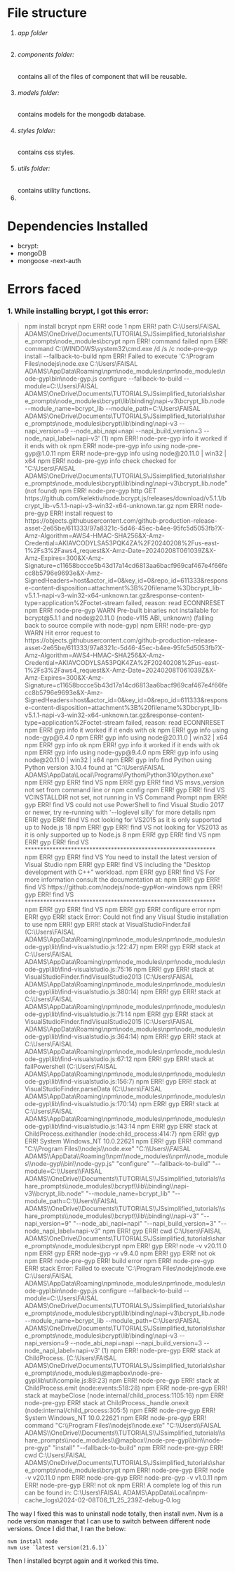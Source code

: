 # File structure

1. ###### app folder
2. ###### components folder:
   contains all of the files of component that will be reusable.
3. ###### models folder:
   contains models for the mongodb database.
4. ###### styles folder:
   contains css styles.
5. ###### utils folder:
   contains utility functions.
6.

# Dependencies Installed

- bcrypt:
- mongoDB
- mongoose
  -next-auth

# Errors faced

### 1. While installing bcrypt, I got this error:

<blockquote>
npm install bcrypt
npm ERR! code 1
npm ERR! path C:\Users\FAISAL ADAMS\OneDrive\Documents\TUTORIALS\JSsimplified_tutorials\share_prompts\node_modules\bcrypt
npm ERR! command failed
npm ERR! command C:\WINDOWS\system32\cmd.exe /d /s /c node-pre-gyp install --fallback-to-build
npm ERR! Failed to execute 'C:\Program Files\nodejs\node.exe C:\Users\FAISAL ADAMS\AppData\Roaming\npm\node_modules\npm\node_modules\node-gyp\bin\node-gyp.js configure --fallback-to-build --module=C:\Users\FAISAL ADAMS\OneDrive\Documents\TUTORIALS\JSsimplified_tutorials\share_prompts\node_modules\bcrypt\lib\binding\napi-v3\bcrypt_lib.node --module_name=bcrypt_lib --module_path=C:\Users\FAISAL ADAMS\OneDrive\Documents\TUTORIALS\JSsimplified_tutorials\share_prompts\node_modules\bcrypt\lib\binding\napi-v3 --napi_version=9 --node_abi_napi=napi --napi_build_version=3 --node_napi_label=napi-v3' (1)
npm ERR! node-pre-gyp info it worked if it ends with ok
npm ERR! node-pre-gyp info using node-pre-gyp@1.0.11
npm ERR! node-pre-gyp info using node@20.11.0 | win32 | x64
npm ERR! node-pre-gyp info check checked for "C:\Users\FAISAL ADAMS\OneDrive\Documents\TUTORIALS\JSsimplified_tutorials\share_prompts\node_modules\bcrypt\lib\binding\napi-v3\bcrypt_lib.node" (not found)
npm ERR! node-pre-gyp http GET https://github.com/kelektiv/node.bcrypt.js/releases/download/v5.1.1/bcrypt_lib-v5.1.1-napi-v3-win32-x64-unknown.tar.gz
npm ERR! node-pre-gyp ERR! install request to https://objects.githubusercontent.com/github-production-release-asset-2e65be/611333/97a8321c-5d46-45ec-b4ee-95fc5d5053fb?X-Amz-Algorithm=AWS4-HMAC-SHA256&X-Amz-Credential=AKIAVCODYLSA53PQK4ZA%2F20240208%2Fus-east-1%2Fs3%2Faws4_request&X-Amz-Date=20240208T061039Z&X-Amz-Expires=300&X-Amz-Signature=c11658bccce5b43d17a14cd6813aa6bacf969caf467e4f66fecc8b5796e9693e&X-Amz-SignedHeaders=host&actor_id=0&key_id=0&repo_id=611333&response-content-disposition=attachment%3B%20filename%3Dbcrypt_lib-v5.1.1-napi-v3-win32-x64-unknown.tar.gz&response-content-type=application%2Foctet-stream failed, reason: read ECONNRESET
npm ERR! node-pre-gyp WARN Pre-built binaries not installable for bcrypt@5.1.1 and node@20.11.0 (node-v115 ABI, unknown) (falling back to source compile with node-gyp)
npm ERR! node-pre-gyp WARN Hit error request to https://objects.githubusercontent.com/github-production-release-asset-2e65be/611333/97a8321c-5d46-45ec-b4ee-95fc5d5053fb?X-Amz-Algorithm=AWS4-HMAC-SHA256&X-Amz-Credential=AKIAVCODYLSA53PQK4ZA%2F20240208%2Fus-east-1%2Fs3%2Faws4_request&X-Amz-Date=20240208T061039Z&X-Amz-Expires=300&X-Amz-Signature=c11658bccce5b43d17a14cd6813aa6bacf969caf467e4f66fecc8b5796e9693e&X-Amz-SignedHeaders=host&actor_id=0&key_id=0&repo_id=611333&response-content-disposition=attachment%3B%20filename%3Dbcrypt_lib-v5.1.1-napi-v3-win32-x64-unknown.tar.gz&response-content-type=application%2Foctet-stream failed, reason: read ECONNRESET
npm ERR! gyp info it worked if it ends with ok
npm ERR! gyp info using node-gyp@9.4.0
npm ERR! gyp info using node@20.11.0 | win32 | x64
npm ERR! gyp info ok
npm ERR! gyp info it worked if it ends with ok
npm ERR! gyp info using node-gyp@9.4.0
npm ERR! gyp info using node@20.11.0 | win32 | x64
npm ERR! gyp info find Python using Python version 3.10.4 found at "C:\Users\FAISAL ADAMS\AppData\Local\Programs\Python\Python310\python.exe"
npm ERR! gyp ERR! find VS
npm ERR! gyp ERR! find VS msvs_version not set from command line or npm config
npm ERR! gyp ERR! find VS VCINSTALLDIR not set, not running in VS Command Prompt
npm ERR! gyp ERR! find VS could not use PowerShell to find Visual Studio 2017 or newer, try re-running with '--loglevel silly' for more details
npm ERR! gyp ERR! find VS not looking for VS2015 as it is only supported up to Node.js 18
npm ERR! gyp ERR! find VS not looking for VS2013 as it is only supported up to Node.js 8
npm ERR! gyp ERR! find VS
npm ERR! gyp ERR! find VS **************************************************************
npm ERR! gyp ERR! find VS You need to install the latest version of Visual Studio
npm ERR! gyp ERR! find VS including the "Desktop development with C++" workload.
npm ERR! gyp ERR! find VS For more information consult the documentation at:
npm ERR! gyp ERR! find VS https://github.com/nodejs/node-gyp#on-windows
npm ERR! gyp ERR! find VS **************************************************************
npm ERR! gyp ERR! find VS
npm ERR! gyp ERR! configure error
npm ERR! gyp ERR! stack Error: Could not find any Visual Studio installation to use
npm ERR! gyp ERR! stack     at VisualStudioFinder.fail (C:\Users\FAISAL ADAMS\AppData\Roaming\npm\node_modules\npm\node_modules\node-gyp\lib\find-visualstudio.js:122:47)
npm ERR! gyp ERR! stack     at C:\Users\FAISAL ADAMS\AppData\Roaming\npm\node_modules\npm\node_modules\node-gyp\lib\find-visualstudio.js:75:16
npm ERR! gyp ERR! stack     at VisualStudioFinder.findVisualStudio2013 (C:\Users\FAISAL ADAMS\AppData\Roaming\npm\node_modules\npm\node_modules\node-gyp\lib\find-visualstudio.js:380:14)
npm ERR! gyp ERR! stack     at C:\Users\FAISAL ADAMS\AppData\Roaming\npm\node_modules\npm\node_modules\node-gyp\lib\find-visualstudio.js:71:14
npm ERR! gyp ERR! stack     at VisualStudioFinder.findVisualStudio2015 (C:\Users\FAISAL ADAMS\AppData\Roaming\npm\node_modules\npm\node_modules\node-gyp\lib\find-visualstudio.js:364:14)
npm ERR! gyp ERR! stack     at C:\Users\FAISAL ADAMS\AppData\Roaming\npm\node_modules\npm\node_modules\node-gyp\lib\find-visualstudio.js:67:12
npm ERR! gyp ERR! stack     at failPowershell (C:\Users\FAISAL ADAMS\AppData\Roaming\npm\node_modules\npm\node_modules\node-gyp\lib\find-visualstudio.js:156:7)
npm ERR! gyp ERR! stack     at VisualStudioFinder.parseData (C:\Users\FAISAL ADAMS\AppData\Roaming\npm\node_modules\npm\node_modules\node-gyp\lib\find-visualstudio.js:170:14)
npm ERR! gyp ERR! stack     at C:\Users\FAISAL ADAMS\AppData\Roaming\npm\node_modules\npm\node_modules\node-gyp\lib\find-visualstudio.js:143:14
npm ERR! gyp ERR! stack     at ChildProcess.exithandler (node:child_process:414:7)
npm ERR! gyp ERR! System Windows_NT 10.0.22621
npm ERR! gyp ERR! command "C:\\Program Files\\nodejs\\node.exe" "C:\\Users\\FAISAL ADAMS\\AppData\\Roaming\\npm\\node_modules\\npm\\node_modules\\node-gyp\\bin\\node-gyp.js" "configure" "--fallback-to-build" "--module=C:\\Users\\FAISAL ADAMS\\OneDrive\\Documents\\TUTORIALS\\JSsimplified_tutorials\\share_prompts\\node_modules\\bcrypt\\lib\\binding\\napi-v3\\bcrypt_lib.node" "--module_name=bcrypt_lib" "--module_path=C:\\Users\\FAISAL ADAMS\\OneDrive\\Documents\\TUTORIALS\\JSsimplified_tutorials\\share_prompts\\node_modules\\bcrypt\\lib\\binding\\napi-v3" "--napi_version=9" "--node_abi_napi=napi" "--napi_build_version=3" "--node_napi_label=napi-v3"
npm ERR! gyp ERR! cwd C:\Users\FAISAL ADAMS\OneDrive\Documents\TUTORIALS\JSsimplified_tutorials\share_prompts\node_modules\bcrypt
npm ERR! gyp ERR! node -v v20.11.0
npm ERR! gyp ERR! node-gyp -v v9.4.0
npm ERR! gyp ERR! not ok
npm ERR! node-pre-gyp ERR! build error
npm ERR! node-pre-gyp ERR! stack Error: Failed to execute 'C:\Program Files\nodejs\node.exe C:\Users\FAISAL ADAMS\AppData\Roaming\npm\node_modules\npm\node_modules\node-gyp\bin\node-gyp.js configure --fallback-to-build --module=C:\Users\FAISAL ADAMS\OneDrive\Documents\TUTORIALS\JSsimplified_tutorials\share_prompts\node_modules\bcrypt\lib\binding\napi-v3\bcrypt_lib.node --module_name=bcrypt_lib --module_path=C:\Users\FAISAL ADAMS\OneDrive\Documents\TUTORIALS\JSsimplified_tutorials\share_prompts\node_modules\bcrypt\lib\binding\napi-v3 --napi_version=9 --node_abi_napi=napi --napi_build_version=3 --node_napi_label=napi-v3' (1)
npm ERR! node-pre-gyp ERR! stack     at ChildProcess.<anonymous> (C:\Users\FAISAL ADAMS\OneDrive\Documents\TUTORIALS\JSsimplified_tutorials\share_prompts\node_modules\@mapbox\node-pre-gyp\lib\util\compile.js:89:23)
npm ERR! node-pre-gyp ERR! stack     at ChildProcess.emit (node:events:518:28)
npm ERR! node-pre-gyp ERR! stack     at maybeClose (node:internal/child_process:1105:16)
npm ERR! node-pre-gyp ERR! stack     at ChildProcess._handle.onexit (node:internal/child_process:305:5)
npm ERR! node-pre-gyp ERR! System Windows_NT 10.0.22621
npm ERR! node-pre-gyp ERR! command "C:\\Program Files\\nodejs\\node.exe" "C:\\Users\\FAISAL ADAMS\\OneDrive\\Documents\\TUTORIALS\\JSsimplified_tutorials\\share_prompts\\node_modules\\@mapbox\\node-pre-gyp\\bin\\node-pre-gyp" "install" "--fallback-to-build"
npm ERR! node-pre-gyp ERR! cwd C:\Users\FAISAL ADAMS\OneDrive\Documents\TUTORIALS\JSsimplified_tutorials\share_prompts\node_modules\bcrypt
npm ERR! node-pre-gyp ERR! node -v v20.11.0
npm ERR! node-pre-gyp ERR! node-pre-gyp -v v1.0.11
npm ERR! node-pre-gyp ERR! not ok
npm ERR! A complete log of this run can be found in: C:\Users\FAISAL ADAMS\AppData\Local\npm-cache_logs\2024-02-08T06_11_25_239Z-debug-0.log

</blockquote>

The way I fixed this was to uninstall node totally, then install nvm. Nvm is a node version manager that I can use to switch between different node versions. Once I did that, I ran the below:

```
nvm install node
nvm use `latest version(21.6.1)`
```

Then I installed bcyrpt again and it worked this time.
